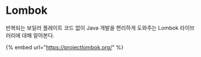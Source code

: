 # Lombok

반복되는 보일러 플레이트 코드 없이 Java 개발을 편리하게 도와주는 Lombok 라이브러리에 대해 알아본다.

{% embed url="https://projectlombok.org/" %}
